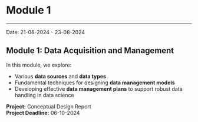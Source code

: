 # Module 1 
---
Date: 21-08-2024 - 23-08-2024

## Module 1: Data Acquisition and Management
In this module, we explore:
- Various **data sources** and **data types**
- Fundamental techniques for designing **data management models**
- Developing effective **data management plans** to support robust data handling in data science

**Project:** Conceptual Design Report  
**Project Deadline:** 06-10-2024
